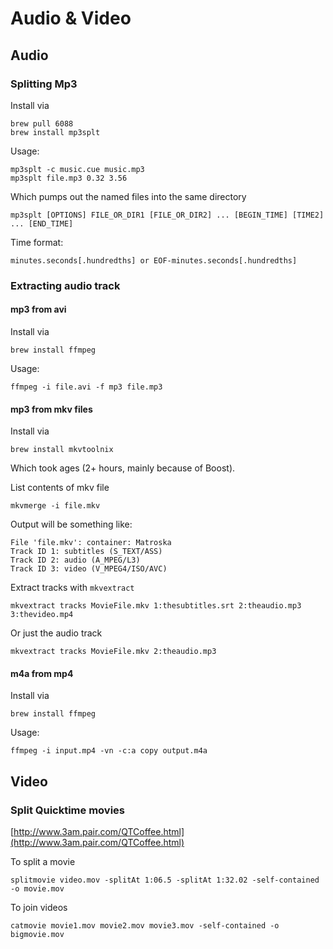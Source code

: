 # Audio & Video #

## Audio ##

### Splitting Mp3 ###

Install via

	brew pull 6088
	brew install mp3splt

Usage:

	mp3splt -c music.cue music.mp3
	mp3splt file.mp3 0.32 3.56

Which pumps out the named files into the same directory

	mp3splt [OPTIONS] FILE_OR_DIR1 [FILE_OR_DIR2] ... [BEGIN_TIME] [TIME2] ... [END_TIME]

Time format:

	minutes.seconds[.hundredths] or EOF-minutes.seconds[.hundredths]

### Extracting audio track ###

#### mp3 from avi ####

Install via

	brew install ffmpeg

Usage:

	ffmpeg -i file.avi -f mp3 file.mp3

#### mp3 from mkv files ####

Install via

	brew install mkvtoolnix

Which took ages (2+ hours, mainly because of Boost).

List contents of mkv file

	mkvmerge -i file.mkv

Output will be something like:

	File 'file.mkv': container: Matroska
	Track ID 1: subtitles (S_TEXT/ASS)
	Track ID 2: audio (A_MPEG/L3)
	Track ID 3: video (V_MPEG4/ISO/AVC)

Extract tracks with `mkvextract`

	mkvextract tracks MovieFile.mkv 1:thesubtitles.srt 2:theaudio.mp3 3:thevideo.mp4

Or just the audio track

	mkvextract tracks MovieFile.mkv 2:theaudio.mp3

#### m4a from mp4 ####

Install via

	brew install ffmpeg

Usage:

	ffmpeg -i input.mp4 -vn -c:a copy output.m4a

## Video ##

### Split Quicktime movies ###

[http://www.3am.pair.com/QTCoffee.html](http://www.3am.pair.com/QTCoffee.html)

To split a movie

	splitmovie video.mov -splitAt 1:06.5 -splitAt 1:32.02 -self-contained -o movie.mov

To join videos

	catmovie movie1.mov movie2.mov movie3.mov ‑self‑contained ‑o bigmovie.mov
